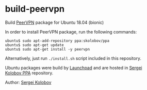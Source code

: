 # build-peervpn

Build [PeerVPN](https://peervpn.net) package for Ubuntu 18.04 (bionic)

In order to install PeerVPN package, run the following commands:

```shell
ubuntu$ sudo apt-add-repository ppa:skolobov/ppa
ubuntu$ sudo apt-get update
ubuntu$ sudo apt-get install -y peervpn
```

Alternatively, just run `./install.sh` script included in this repository.

Ubuntu packages were build by [Launchpad](https://launchpad.net) and are hosted
in [Sergei Kolobov PPA](https://launchpad.net/~skolobov/+archive/ubuntu/ppa)
repository.

Author: [Sergei Kolobov](https://github.com/skolobov)
